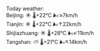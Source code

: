 Today weather:  
Beijing: ☀️   🌡️+22°C 🌬️↘7km/h  
Tianjin: ☀️   🌡️+22°C 🌬️↑22km/h  
Shijiazhuang: ☀️   🌡️+28°C 🌬️↙11km/h  
Tangshan: ⛅️  🌡️+21°C 🌬️↖14km/h  
